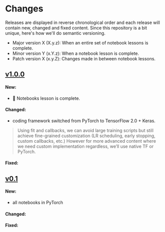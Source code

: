 # Changes

Releases are displayed in reverse chronological order and each release will contain new, changed and fixed content. Since this repository is a bit unique, here's how we'll do semantic versioning.

- Major version X (X.y.z): When an entire set of notebook lessons is complete.
- Minor version Y (x.Y.z): When a notebook lesson is complete.
- Patch version X (x.y.Z): Changes made in between notebook lessons.

## [v1.0.0](https://github.com/practicalAI/practicalAI/releases/tag/v1.0.0)
#### New:
- 📓 Notebooks lesson is complete.
#### Changed:
- coding framework switched from PyTorch to TensorFlow 2.0 + Keras.
> Using fit and callbacks, we can avoid large training scripts but still achieve fine-grained customization (LR scheduling, early stopping, custom callbacks, etc.) However for more advanced content where we need custom implementation regardless, we’ll use native TF or PyTorch.
#### Fixed:

## [v0.1](https://github.com/practicalAI/practicalAI/releases/tag/v0.1)
#### New:
- all notebooks in PyTorch
#### Changed:
#### Fixed: